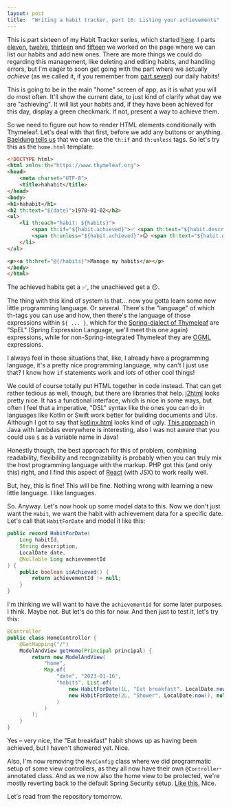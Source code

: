 ```yaml
---
layout: post
title:  "Writing a habit tracker, part 16: Listing your achievements"
---
```


This is part sixteen of my Habit Tracker series, which started [here](/2023/01/01/writing-a-habit-tracker.html). I parts [eleven](/2023/01/11/habit-tracker-the-habits-page.html), [twelve](/2023/01/12/habit-tracker-making-habits-page-work.html), [thirteen](/2023/01/13/habit-tracker-reading-from-repository.html) and [fifteen](/2023/01/15/habit-tracker-add-new-habit.html) we worked on the page where we can list our habits and add new ones. There are more things we could do regarding this management, like deleting and editing habits, and handling errors, but I'm eager to soon get going with the part where we actually _achieve_ (as we called it, if you remember from [part seven](/2023/01/07/habit-tracker-achievements.html)) our daily habits!  

This is going to be in the main "home" screen of app, as it is what you will do most often. It'll show the current date, to just kind of clarify what day we are "achieving". It will list your habits and, if they have been achieved for this day, display a green checkmark. If not, present a way to achieve them. 

So we need to figure out how to render HTML elements conditionally with Thymeleaf. Let's deal with that first, before we add any buttons or anything. [Baeldung tells us](https://www.baeldung.com/spring-thymeleaf-conditionals) that we can use the `th:if` and `th:unless` tags. So let's try this as the `home.html` template:

```html
<!DOCTYPE html>
<html xmlns:th="https://www.thymeleaf.org">
<head>
    <meta charset="UTF-8">
    <title>hahabit</title>
</head>
<body>
<h1>hahabit</h1>
<h2 th:text="${date}">1970-01-02</h2>
<ul>
    <li th:each="habit: ${habits}">
        <span th:if="${habit.achieved}">✅ <span th:text="${habit.description}">Take a walk</span></span>
        <span th:unless="${habit.achieved}">😐 <span th:text="${habit.description}">Take a walk</span></span>
    </li>
</ul>

<p><a th:href="@{/habits}">Manage my habits</a></p>
</body>
</html>
```

The achieved habits get a ✅, the unachieved get a 😐. 

The thing with this kind of system is that... now you gotta learn some new little programming language. Or several. There's the "language" of which th-tags you can use and how, then there's the language of those expressions within `${ ... }`, which for the [Spring-dialect of Thymeleaf](https://www.thymeleaf.org/doc/tutorials/3.1/thymeleafspring.html) are "SpEL" (Spring Expression Language, we'll meet this one again) expressions, while for non-Spring-integrated Thymeleaf they are [OGML](https://commons.apache.org/proper/commons-ognl/language-guide.html) expressions.  

I always feel in those situations that, like, I already have a programming language, it's a pretty nice programming language, why can't I just use that? I know how `if` statements work and _lots_ of other cool things! 

We could of course totally put HTML together in code instead. That can get rather tedious as well, though, but there are libraries that help. [j2html](https://j2html.com/) looks pretty nice. It has a functional interface, which is nice in some ways, but often I feel that a imperative, "DSL" syntax like the ones you can do in languages like Kotlin or Swift work better for building documents and UI:s. Although I got to say that [kotlinx.html](https://github.com/kotlin/kotlinx.html) looks kind of ugly. [This approach](https://github.com/benjiman/java-html-dsl2) in Java with lambdas everywhere is interesting, also I was not aware that you could use `$` as a variable name in Java! 

Honestly though, the best approach for this of problem, combining readability, flexibility and recognizability is probably when you can truly mix the host programming language with the markup. PHP got this (and only this) right, and I find this aspect of [React](https://reactjs.org/) (with JSX) to work really well.

But, hey, this is fine! This will be fine. Nothing wrong with learning a new little language. I like languages. 

So. Anyway. Let's now hook up some model data to this. Now we don't just want the `Habit`, we want the habit with achievement data for a specific date. Let's call that `HabitForDate` and model it like this:

```java
public record HabitForDate(
    Long habitId,
    String description,
    LocalDate date,
    @Nullable Long achievementId
) {
    public boolean isAchieved() {
        return achievementId != null;
    }
}
```

I'm thinking we will want to have the `achievementId` for some later purposes. I think. Maybe not. But let's do this for now. And then just to test it, let's try this:

```java
@Controller
public class HomeController {
    @GetMapping("/")
    ModelAndView getHome(Principal principal) {
        return new ModelAndView(
            "home",
            Map.of(
                "date", "2023-01-16",
                "habits", List.of(
                    new HabitForDate(1L, "Eat breakfast", LocalDate.now(), 1L),
                    new HabitForDate(2L, "Shower", LocalDate.now(), null)
                )
            )
        );
    }
}
```

Yes – very nice, the "Eat breakfast" habit shows up as having been achieved, but I haven't showered yet. Nice.

Also, I'm now removing the `MvcConfig` class where we did programmatic setup of some view controllers, as they all now have their own `@Controller`-annotated class. And as we now also the home view to be protected, we're mostly reverting back to the default Spring Security setup. [Like this.](https://github.com/skagedal/hahabit/commit/1ff145cd4cea5804830a25270877d79d0460501e) Nice.

Let's read from the repository tomorrow. 